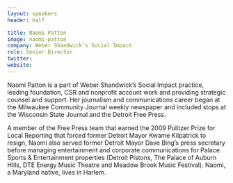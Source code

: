 ```yaml
---
layout: speakers
header: half

title: Naomi Patton
image: naomi-patton
company: Weber Shandwick’s Social Impact
role: Senior Director
twitter: 
website: 
---
```

Naomi Patton is a part of Weber Shandwick’s Social Impact practice, leading foundation, CSR and nonprofit account work and providing strategic counsel and support. Her journalism and communications career began at the Milwaukee Community Journal weekly newspaper and included stops at the Wisconsin State Journal and the Detroit Free Press.

A member of the Free Press team that earned the 2009 Pulitzer Prize for Local Reporting that forced former Detroit Mayor Kwame Kilpatrick to resign, Naomi also served former Detroit Mayor Dave Bing’s press secretary before managing entertainment and corporate communications for Palace Sports &amp; Entertainment properties (Detroit Pistons, The Palace of Auburn Hills, DTE Energy Music Theatre and Meadow Brook Music Festival). Naomi, a Maryland native, lives in Harlem.